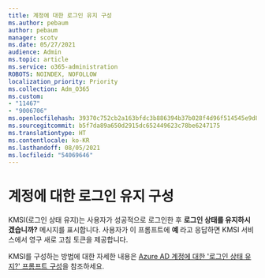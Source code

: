 ```yaml
---
title: 계정에 대한 로그인 유지 구성
ms.author: pebaum
author: pebaum
manager: scotv
ms.date: 05/27/2021
audience: Admin
ms.topic: article
ms.service: o365-administration
ROBOTS: NOINDEX, NOFOLLOW
localization_priority: Priority
ms.collection: Adm_O365
ms.custom:
- "11467"
- "9006706"
ms.openlocfilehash: 39370c752cb2a163bfdc3b886394b37b028f4d96f514545e9d8c4fa292b10ad8
ms.sourcegitcommit: b5f7da89a650d2915dc652449623c78be6247175
ms.translationtype: HT
ms.contentlocale: ko-KR
ms.lasthandoff: 08/05/2021
ms.locfileid: "54069646"
---
```

# <a name="configure-stay-signed-in-for-accounts"></a>계정에 대한 로그인 유지 구성

KMSI(로그인 상태 유지)는 사용자가 성공적으로 로그인한 후 **로그인 상태를 유지하시겠습니까?** 메시지를 표시합니다. 사용자가 이 프롬프트에 **예** 라고 응답하면 KMSI 서비스에서 영구 새로 고침 토큰을 제공합니다. 

KMSI를 구성하는 방법에 대한 자세한 내용은 [Azure AD 계정에 대한 '로그인 상태 유지?' 프롬프트 구성](/azure/active-directory/fundamentals/keep-me-signed-in)을 참조하세요.